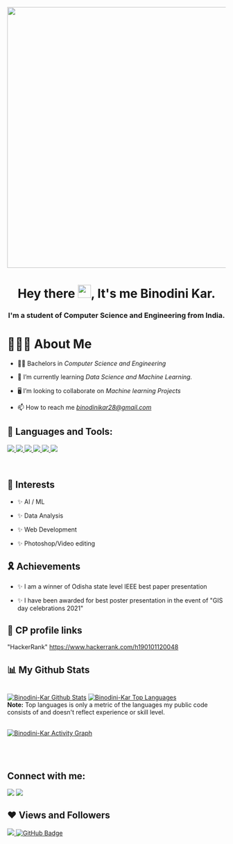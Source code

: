 <a href="#"><img width="1400px" height="600px" src="https://res.cloudinary.com/practicaldev/image/fetch/s--2bZIjPGC--/c_limit%2Cf_auto%2Cfl_progressive%2Cq_66%2Cw_880/https://dev-to-uploads.s3.amazonaws.com/i/d4tvukbt5mra37cvwklk.gif" height="0px"/></a>

<h1 align="center">Hey there <img src="https://raw.githubusercontent.com/MartinHeinz/MartinHeinz/master/wave.gif" width="30px">, It's me Binodini Kar.</h1>
<h3 align="center">I'm a student of Computer Science and Engineering from India.</h3>


#  🙋🏻‍♀️ About Me

- 👩‍🎓 Bachelors in *Computer Science and Engineering*

- 🌱 I’m currently learning *Data Science and Machine Learning.*

- 🖥️ I’m looking to collaborate on *Machine learning Projects*

- 📫 How to reach me *binodinikar28@gmail.com*

## 🚀 Languages and Tools:

<p align="left"> 
    <a href="https://www.javatpoint.com/cpp-program" target="_blank"> <img src="https://upload.wikimedia.org/wikipedia/commons/thumb/1/18/ISO_C%2B%2B_Logo.svg/40px-ISO_C%2B%2B_Logo.svg.png"/> </a> 
    <a href="https://developer.mozilla.org/en-US/docs/Web/JavaScript" target="_blank"> <img src="https://img.icons8.com/color/48/000000/javascript.png"/> </a> 
    <a href="https://www.w3.org/html/" target="_blank"> <img src="https://img.icons8.com/color/48/000000/html-5.png"/> </a> 
    <a href="https://www.w3schools.com/css/" target="_blank"> <img src="https://img.icons8.com/color/48/000000/css3.png"/> </a> 
    <a href="https://www.python.org" target="_blank"> <img src="https://img.icons8.com/color/48/000000/python.png"/> </a> 
    <a style="padding-right:8px;" href="https://www.mysql.com/" target="_blank"> <img src="https://img.icons8.com/fluent/50/000000/mysql-logo.png"/> </a>
   
</p>

<!-- [![React Badge](https://img.shields.io/badge/-React-61DBFB?style=for-the-badge&labelColor=black&logo=react&logoColor=61DBFB)](#)  [![Javascript Badge](https://img.shields.io/badge/-Javascript-F0DB4F?style=for-the-badge&labelColor=black&logo=javascript&logoColor=F0DB4F)](#) [![Typescript Badge](https://img.shields.io/badge/-Typescript-007acc?style=for-the-badge&labelColor=black&logo=typescript&logoColor=007acc)](#) [![Nodejs Badge](https://img.shields.io/badge/-Nodejs-3C873A?style=for-the-badge&labelColor=black&logo=node.js&logoColor=3C873A)](#) [![GraphQL Badge](https://img.shields.io/badge/-GraphQl-e535ab?style=for-the-badge&labelColor=black&logo=node.js&logoColor=e535ab)](#) -->
<br/>

## 🦾 Interests
<p align="left">

- ✨ AI / ML

- ✨ Data Analysis

- ✨ Web Development

- ✨ Photoshop/Video editing
  
## 🎗️ Achievements
- ✨ I am a winner of Odisha state level IEEE best paper presentation
  
- ✨  I have been awarded for best poster presentation in the event of "GIS day celebrations 2021"
  
## 📑 CP profile links
  
<p dir="auto">
     "HackerRank"
      <a href="https://www.hackerrank.com/h190101120048" rel="nofollow">https://www.hackerrank.com/h190101120048</a>
      <br>

## 📊 My Github Stats

  <br/>
    <a href="https://github.com/Binodini-Kar/github-readme-stats"><img alt="Binodini-Kar Github Stats" src="https://github-readme-stats.vercel.app/api?username=Binodini-Kar&show_icons=true&count_private=true&theme=react&hide_border=true&bg_color=0D1117" /></a>
  <a href="https://github.com/Binodini-Kar/github-readme-stats"><img alt="Binodini-Kar Top Languages" src="https://github-readme-stats.vercel.app/api/top-langs/?username=Binodini-Kar&langs_count=8&count_private=true&layout=compact&theme=react&hide_border=true&bg_color=0D1117" /></a>
  <br/>
  <b>Note:</b> Top languages is only a metric of the languages my public code consists of and doesn't reflect experience or skill level.


<br/>
<br/>

<a href="https://github.com/Binodini-Kar/github-readme-activity-graph"><img alt="Binodini-Kar Activity Graph" src="https://activity-graph.herokuapp.com/graph?username=NBinodini-Kar&bg_color=0D1117&color=5BCDEC&line=5BCDEC&point=FFFFFF&hide_border=true" /></a>

<br/>
<br/>

## Connect with me:
<p align="left">

<a href = "https://twitter.com/Binodini-Kar"><img src="https://img.icons8.com/fluent/48/000000/twitter.png"/></a>
<a href = "https://www.instagram.com/binnie_k4/"><img src="https://img.icons8.com/fluent/48/000000/instagram-new.png"/></a>
</p>

## ❤ Views and Followers
<a href="https://github.com/Binodini-Kar/github-profile-views-counter">
    <img src="https://komarev.com/ghpvc/?username=Binodini-Kar">
</a>
<a href="https://github.com/Binodini-Kar?tab=followers"><img src="https://img.shields.io/github/followers/Binodini-Kar?label=Followers&style=social" alt="GitHub Badge"></a>

